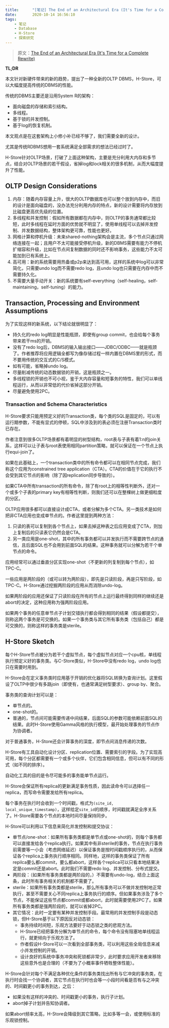 ```yaml
---
title:      "[笔记] The End of an Architectural Era (It's Time for a Complete Rewrite)"
date:       2020-10-14 16:56:10
tags:
    - 笔记
    - Database
    - H-Store
    - 探索研究
---
```


> 原文：[The End of an Architectural Era (It's Time for a Complete Rewrite)](https://hstore.cs.brown.edu/papers/hstore-endofera.pdf)

**TL;DR**

本文针对新硬件带来的新的趋势，提出了一种全新的OLTP DBMS，H-Store，可以大幅度提高传统的DBMS的性能。

传统的DBMS主要还是沿用System R的架构：
- 面向磁盘的存储和索引结构。
- 多线程。
- 基于锁的并发控制。
- 基于log的恢复机制。

本文观点是在这套架构上小修小补已经不够了，我们需要全新的设计。

尤其是传统RDBMS想用一套系统满足全部需求的想法已经过时了。

H-Store针对OLTP场景，打破了上面这种架构，主要是充分利用大内存和多节点，结合对OLTP场景的若干假设，省掉log和lock相关的很多机制，从而大幅度提升了性能。

<!--more-->

## OLTP Design Considerations

1. 内存：随着内存容量上升，很大的OLTP数据库也可以整个放到内存中，而旧的设计是面向磁盘的，没办法充分利用内存的特点，新的设计需要将内存放到比磁盘更高优先级的位置。
1. 多线程和并发控制：假如所有数据都在内存中，则OLTP的事务通常都比较短，此时多线程在延时方面的优势就不明显了，使用单线程可以去掉并发控制、并发数据结构，整体架构更可靠，性能也更好。
1. 网格计算和停机升级：未来shared-nothing架构会是主流，多个节点只通过网络连接在一起；且用户不太可能接受停机升级，新的DBMS需要有能力不停机扩缩容和升级，比如在节点间复制数据的同时还不影响事务，这些能力不太可能加到已有系统上。
1. 高可用：新的系统需要用热备或p2p来达到高可用，这样的系统中log可以非常简化，只需要undo log而不需要redo log，且undo log也只需要在内存中而不需要持久化。
1. 不需要大量手动开关：新的系统要有self-everything（self-healing，self-maintaining，self-tuning）的能力。

## Transaction, Processing and Environment Assumptions

为了实现这样的新系统，以下结论就很明显了：
- 持久化的redo log明显是性能瓶颈，即使有group commit，也会给每个事务带来若干ms的开销。
- 没有了redo log后，DBMS的输入输出接口——JDBC/ODBC——就是瓶颈了。作者推荐将应用逻辑全都写为像存储过程一样内置在DBMS里的形式，而不要用传统的交互式的C/S模式。
- 如有可能，省略掉undo log。
- 尽量削减传统的动态数据锁的开销，这是瓶颈之一。
- 多线程锁的开销也不可小视，鉴于大内存容量和短事务的特性，我们可以单线程运行，从而以非常低的代价省掉这部分开销。
- 尽量避免使用2PC。

### Transaction and Schema Characteristics

H-Store要求只能用预定义好的Transaction类，每个类的SQL是固定的，可以有运行期参数，不能有显式的停顿，SQL中涉及到的表必须在注册Transaction类时已存在。

作者注意到很多OLTP场景都有着明显的树型结构，root表与子表有着1:n的join关系，这样可以让子表与root表使用相同partition策略，就可以保证在一个节点上执行equi-join了。

如果在此基础上，一个transaction类中的所有命令都可以在相同节点完成，我们称这个应用为constrained tree application（CTA）。CTA的价值在于它的执行不会受到其它节点的影响（除了因replication同步导致的）。

如果CTA中所有transaction的所有命令，除了有root上的相等性判断外，还对一个或多个子表的primary key有相等性判断，则我们还可以在整棵树上做更细粒度的分区。

OLTP应用很多都可以直接设计成CTA，或者分解为多个CTA。另一类技术是如何把非CTA应用也变成单节点的。作者这里提到两种方法：
1. 只读的表可以复制到各个节点上，如果去掉这种表之后应用变成了CTA，则加上复制后的只读表它仍然会是CTA。
1. 另一类应用是one-shot，其中的所有事务都可以并发执行而不需要跨节点的通信，且后面SQL也不会用到前面SQL的结果。这种事务就可以分解为若干个单节点的命令。

应用经常可以通过垂直分区实现one-shot（不更新的列复制到每个节点），如TPC-C。

一些应用是两阶段的（或可以转为两阶段），即先是只读阶段，再是只写阶段，如TPC-C。H-Store通过挖掘两阶段的应用从而消除undo-log。

如果两阶段的应用还保证了只读阶段在所有的节点上运行最终得到同样的继续还是abort的决定，这种应用称为强两阶段应用。

如果两个事务的任意单节点子计划交错执行都会得到相同的结果（假设都提交），则称这两个事务是可交换的。如果一个事务类与其它所有事务类（包括自己）都是可交换的，则称这样的事务类是sterile。

## H-Store Sketch

每个H-Store节点被分为若干个虚拟节点，每个虚拟节点对应一个cpu核，单线程执行预定义好的事务类。与C-Store类似，H-Store中没有redo log，undo log也只在需要时用到。

H-Store会在定义事务类时应用基于开销的优化器将SQL转换为查询计划。这里假设了OLTP中很少有多路join（即使有，也通常满足树型要求）、group by、聚合。

事务类的查询计划可以是：
- 单节点的。
- one-shot的。
- 普通的，节点间可能需要传递中间结果，后面SQL的参数可能依赖前面SQL的结果。此时H-Store使用Gamma风格的执行模型，最开始处理事务的节点作为协调者。

对于普通事务，H-Store还会计算事务的深度，即节点间消息传递的次数。

H-Store有工具自动化设计分区、replication位置、需要索引的字段。为了实现高可用，每个分区都需要有一个或多个伙伴，它们包含相同信息，但可以有不同的形式（如不同的排序）。

自动化工具的目的是令尽可能多的事务能单节点运行。

H-Store会保证所有replica的更新满足事务性质，因此读命令可以选择任一replica，而写命令需要发给所有replica。

每个事务在执行时会收到一个时间戳，格式为`(site_id, local_unique_timestamp)`，这样给定`site_id`的顺序，时间戳就满足全序关系了。H-Store需要各个节点的本地时间尽量保持同步。

H-Store可以利用以下信息来简化并发控制和提交协议：
- 单节点/one-shot：如果所有事务类都是单节点或one-shot的，则每个事务都可以直接发给各个replica执行。如果其中有非sterile的事务，节点在执行事务前需要等一小会（考虑网络延迟）以保证事务是按时间戳顺序执行的，从而保证各个replica上事务执行顺序相同。同样地，这样的事务类保证了所有repilca要么都commit，要么都abort，这样各个replica可以只看本地结果决定是commit还是abort。此时我们不需要redo log、并发控制、分布式提交。
- 两阶段：（如果所有事务类都是两阶段的，）不需要有undo-log，结合上面这条，此时所有事务相关的机制都不需要了。
- sterile：如果所有事务类都是sterile，那么所有事务可以不做并发控制地正常执行，甚至不需要关心不同replica上事务执行的顺序。但如果事务涉及了多个节点，不能保证这些节点都commit或都abort，此时就需要使用2PC了。如果所有事务类都是强两阶段的，就可以省掉2PC。
- 其它情况：此时一定要有某种并发控制手段。最常用的并发控制手段是动态锁，但H-Store基于以下原因反对动态锁：
    - 事务持续时间短，乐观方法要好于动态锁之类的悲观方法。
    - H-Store已经把事务分解为单节点的命令，每个命令没有阻塞地单线程运行，就更倾向于乐观方法了。
    - 作者假设H-Store可以一次看到全部事务类，可以利用这些全局信息来减小并发控制的开销。
    - 设计良好的系统中事务冲突和死锁都非常少，此时要求应用开发者来移除这些意外也是合理的（不要为了小概率事件牺牲整体性能）。

H-Store会针对每个不满足各种优化条件的事务类找出所有与它冲突的事务类，在执行时会找一个协调者，其它节点在执行时也会等一小段时间看是否有与之冲突的、时间戳更小的事务到达，之后：
- 如果没有这样的冲突的、时间戳更小的事务，执行子计划。
- abort掉子计划并告知协调者。

如果abort频率太高，H-Store会降级到其它策略，比如多等一会，或使用标准的乐观锁控制。